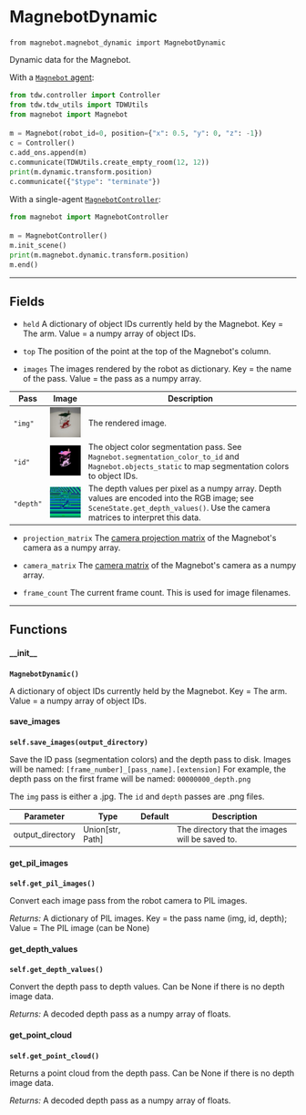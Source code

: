 # MagnebotDynamic

`from magnebot.magnebot_dynamic import MagnebotDynamic`

Dynamic data for the Magnebot.

With a [`Magnebot` agent](magnebot.md):

```python
from tdw.controller import Controller
from tdw.tdw_utils import TDWUtils
from magnebot import Magnebot

m = Magnebot(robot_id=0, position={"x": 0.5, "y": 0, "z": -1})
c = Controller()
c.add_ons.append(m)
c.communicate(TDWUtils.create_empty_room(12, 12))
print(m.dynamic.transform.position)
c.communicate({"$type": "terminate"})
```

With a single-agent [`MagnebotController`](magnebot_controller.md):

```python
from magnebot import MagnebotController

m = MagnebotController()
m.init_scene()
print(m.magnebot.dynamic.transform.position)
m.end()
```

***

## Fields

- `held` A dictionary of object IDs currently held by the Magnebot. Key = The arm. Value = a numpy array of object IDs.

- `top` The position of the point at the top of the Magnebot's column.

- `images` The images rendered by the robot as dictionary. Key = the name of the pass. Value = the pass as a numpy array.

| Pass | Image | Description |
| --- | --- | --- |
| `"img"` | ![](images/pass_masks/img_0.jpg) | The rendered image. |
| `"id"` | ![](images/pass_masks/id_0.png) | The object color segmentation pass. See `Magnebot.segmentation_color_to_id` and `Magnebot.objects_static` to map segmentation colors to object IDs. |
| `"depth"` | ![](images/pass_masks/depth_0.png) | The depth values per pixel as a numpy array. Depth values are encoded into the RGB image; see `SceneState.get_depth_values()`. Use the camera matrices to interpret this data. |

- `projection_matrix` The [camera projection matrix](https://github.com/threedworld-mit/tdw/blob/master/Documentation/api/output_data.md#cameramatrices) of the Magnebot's camera as a numpy array.

- `camera_matrix` The [camera matrix](https://github.com/threedworld-mit/tdw/blob/master/Documentation/api/output_data.md#cameramatrices) of the Magnebot's camera as a numpy array.

- `frame_count` The current frame count. This is used for image filenames.

***

## Functions

#### \_\_init\_\_

**`MagnebotDynamic()`**

A dictionary of object IDs currently held by the Magnebot. Key = The arm. Value = a numpy array of object IDs.

#### save_images

**`self.save_images(output_directory)`**

Save the ID pass (segmentation colors) and the depth pass to disk.
Images will be named: `[frame_number]_[pass_name].[extension]`
For example, the depth pass on the first frame will be named: `00000000_depth.png`

The `img` pass is either a .jpg. The `id` and `depth` passes are .png files.

| Parameter | Type | Default | Description |
| --- | --- | --- | --- |
| output_directory |  Union[str, Path] |  | The directory that the images will be saved to. |

#### get_pil_images

**`self.get_pil_images()`**

Convert each image pass from the robot camera to PIL images.

_Returns:_  A dictionary of PIL images. Key = the pass name (img, id, depth); Value = The PIL image (can be None)

#### get_depth_values

**`self.get_depth_values()`**

Convert the depth pass to depth values. Can be None if there is no depth image data.

_Returns:_  A decoded depth pass as a numpy array of floats.

#### get_point_cloud

**`self.get_point_cloud()`**

Returns a point cloud from the depth pass. Can be None if there is no depth image data.

_Returns:_  A decoded depth pass as a numpy array of floats.

